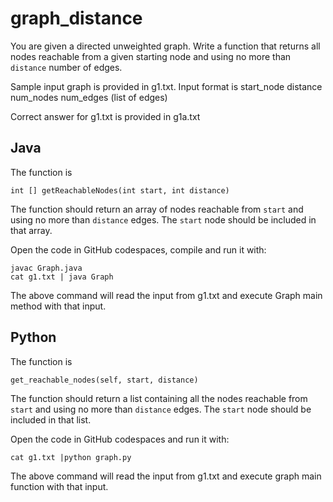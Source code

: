 # graph_distance
You are given a directed unweighted graph. Write a function that returns all nodes reachable from a given starting node and using no more than ```distance``` number of edges.

Sample input graph is provided in g1.txt. Input format is
start_node distance
num_nodes num_edges
(list of edges)

Correct answer for g1.txt is provided in g1a.txt

## Java
The function is
```
int [] getReachableNodes(int start, int distance)
```
The function should return an array of nodes reachable from ```start``` and using no more than ```distance``` edges. The ```start``` node should be included in that array.

Open the code in GitHub codespaces, compile and run it with:
```
javac Graph.java
cat g1.txt | java Graph
```
The above command will read the input from g1.txt and execute Graph main method with that input.
## Python
The function is
```
get_reachable_nodes(self, start, distance)
```
The function should return a list containing all the nodes reachable from ```start``` and using no more than ```distance``` edges. The ```start``` node should be included in that list.

Open the code in GitHub codespaces and run it with:
```
cat g1.txt |python graph.py
```
The above command will read the input from g1.txt and execute graph main function with that input.
